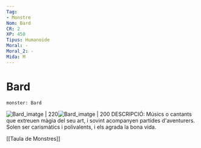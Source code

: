```yaml
---
Tag:
- Monstre
Nom: Bard
CR: 2
XP: 450
Tipus: Humanoide
Moral: -
Moral_2: -
Mida: M
---
```

# Bard

```statblock
monster: Bard
```

![Bard_imatge | 220](https://www.dndbeyond.com/avatars/thumbnails/6/369/420/618/636272705936709430.png)![Bard_imatge | 200](https://images-wixmp-ed30a86b8c4ca887773594c2.wixmp.com/f/600001c3-7f2c-4f7e-88ba-50856e624266/ddoza8l-f91034f7-0ad9-4760-93e7-99b66cbaef41.jpg/v1/crop/w_230,h_350,x_0,y_0,scl_0.16849015317287,q_70,strp/bard_by_artdeepmind_ddoza8l-350t.jpg?token=eyJ0eXAiOiJKV1QiLCJhbGciOiJIUzI1NiJ9.eyJzdWIiOiJ1cm46YXBwOjdlMGQxODg5ODIyNjQzNzNhNWYwZDQxNWVhMGQyNmUwIiwiaXNzIjoidXJuOmFwcDo3ZTBkMTg4OTgyMjY0MzczYTVmMGQ0MTVlYTBkMjZlMCIsIm9iaiI6W1t7ImhlaWdodCI6Ijw9MTk0NCIsInBhdGgiOiJcL2ZcLzYwMDAwMWMzLTdmMmMtNGY3ZS04OGJhLTUwODU2ZTYyNDI2NlwvZGRvemE4bC1mOTEwMzRmNy0wYWQ5LTQ3NjAtOTNlNy05OWI2NmNiYWVmNDEuanBnIiwid2lkdGgiOiI8PTEyODAifV1dLCJhdWQiOlsidXJuOnNlcnZpY2U6aW1hZ2Uub3BlcmF0aW9ucyJdfQ.32NO-znxzFsLrFsYrYjkSoNJ517cCs0JaQ58ac5OpEs)
DESCRIPCIÓ: 
Músics o cantants que extreuen màgia del seu art, i sovint acompanyen partides d'aventurers. Solen ser carismàtics i polivalents, i els agrada la bona vida.

[[Taula de Monstres]]
